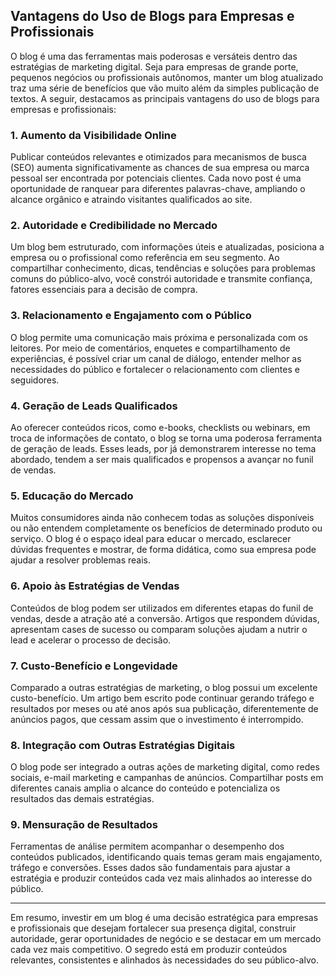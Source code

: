 
## Vantagens do Uso de Blogs para Empresas e Profissionais

O blog é uma das ferramentas mais poderosas e versáteis dentro das estratégias de marketing digital. Seja para empresas de grande porte, pequenos negócios ou profissionais autônomos, manter um blog atualizado traz uma série de benefícios que vão muito além da simples publicação de textos. A seguir, destacamos as principais vantagens do uso de blogs para empresas e profissionais:

### 1. **Aumento da Visibilidade Online**

Publicar conteúdos relevantes e otimizados para mecanismos de busca (SEO) aumenta significativamente as chances de sua empresa ou marca pessoal ser encontrada por potenciais clientes. Cada novo post é uma oportunidade de ranquear para diferentes palavras-chave, ampliando o alcance orgânico e atraindo visitantes qualificados ao site.

### 2. **Autoridade e Credibilidade no Mercado**

Um blog bem estruturado, com informações úteis e atualizadas, posiciona a empresa ou o profissional como referência em seu segmento. Ao compartilhar conhecimento, dicas, tendências e soluções para problemas comuns do público-alvo, você constrói autoridade e transmite confiança, fatores essenciais para a decisão de compra.

### 3. **Relacionamento e Engajamento com o Público**

O blog permite uma comunicação mais próxima e personalizada com os leitores. Por meio de comentários, enquetes e compartilhamento de experiências, é possível criar um canal de diálogo, entender melhor as necessidades do público e fortalecer o relacionamento com clientes e seguidores.

### 4. **Geração de Leads Qualificados**

Ao oferecer conteúdos ricos, como e-books, checklists ou webinars, em troca de informações de contato, o blog se torna uma poderosa ferramenta de geração de leads. Esses leads, por já demonstrarem interesse no tema abordado, tendem a ser mais qualificados e propensos a avançar no funil de vendas.

### 5. **Educação do Mercado**

Muitos consumidores ainda não conhecem todas as soluções disponíveis ou não entendem completamente os benefícios de determinado produto ou serviço. O blog é o espaço ideal para educar o mercado, esclarecer dúvidas frequentes e mostrar, de forma didática, como sua empresa pode ajudar a resolver problemas reais.

### 6. **Apoio às Estratégias de Vendas**

Conteúdos de blog podem ser utilizados em diferentes etapas do funil de vendas, desde a atração até a conversão. Artigos que respondem dúvidas, apresentam cases de sucesso ou comparam soluções ajudam a nutrir o lead e acelerar o processo de decisão.

### 7. **Custo-Benefício e Longevidade**

Comparado a outras estratégias de marketing, o blog possui um excelente custo-benefício. Um artigo bem escrito pode continuar gerando tráfego e resultados por meses ou até anos após sua publicação, diferentemente de anúncios pagos, que cessam assim que o investimento é interrompido.

### 8. **Integração com Outras Estratégias Digitais**

O blog pode ser integrado a outras ações de marketing digital, como redes sociais, e-mail marketing e campanhas de anúncios. Compartilhar posts em diferentes canais amplia o alcance do conteúdo e potencializa os resultados das demais estratégias.

### 9. **Mensuração de Resultados**

Ferramentas de análise permitem acompanhar o desempenho dos conteúdos publicados, identificando quais temas geram mais engajamento, tráfego e conversões. Esses dados são fundamentais para ajustar a estratégia e produzir conteúdos cada vez mais alinhados ao interesse do público.

---

Em resumo, investir em um blog é uma decisão estratégica para empresas e profissionais que desejam fortalecer sua presença digital, construir autoridade, gerar oportunidades de negócio e se destacar em um mercado cada vez mais competitivo. O segredo está em produzir conteúdos relevantes, consistentes e alinhados às necessidades do seu público-alvo.
```
